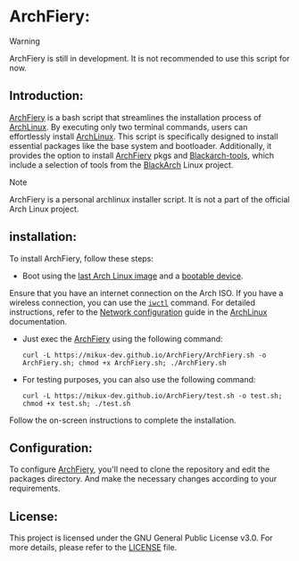 # ArchFiery:

> [!WARNING]
> ArchFiery is still in development. It is not recommended to use this script for now.

## Introduction:
[ArchFiery](https://github.com/MikuX-Dev/ArchFiery) is a bash script that streamlines the installation process of [ArchLinux](https://archlinux.org). By executing only two terminal commands, users can effortlessly install [ArchLinux](https://archlinux.org). This script is specifically designed to install essential packages like the base system and bootloader. Additionally, it provides the option to install [ArchFiery](https://github.com/MikuX-Dev/ArchFiery) pkgs and [Blackarch-tools](https://blackarch.org/tools.html), which include a selection of tools from the [BlackArch](https://blackarch.org) Linux project.

> [!NOTE]
> ArchFiery is a personal archlinux installer script. It is not a part of the official Arch Linux project.

## installation:

To install ArchFiery, follow these steps:

- Boot using the [last Arch Linux image](https://www.archlinux.org/download/) and a [bootable device](https://wiki.archlinux.org/index.php/USB_flash_installation_media).

Ensure that you have an internet connection on the Arch ISO. If you have a wireless connection, you can use the [`iwctl`](https://wiki.archlinux.org/index.php/Iwd#iwctl) command. For detailed instructions, refer to the [Network configuration](https://wiki.archlinux.org/index.php/Network_configuration) guide in the [ArchLinux](https://wiki.archlinux.org/) documentation.

- Just exec the [ArchFiery](https://github.com/MikuX-Dev/ArchFiery) using the following command:
    ```
    curl -L https://mikux-dev.github.io/ArchFiery/ArchFiery.sh -o ArchFiery.sh; chmod +x ArchFiery.sh; ./ArchFiery.sh
    ```

- For testing purposes, you can also use the following command:
    ```
    curl -L https://mikux-dev.github.io/ArchFiery/test.sh -o test.sh; chmod +x test.sh; ./test.sh
    ```

Follow the on-screen instructions to complete the installation.

## Configuration:

To configure [ArchFiery](https://github.com/MikuX-Dev/ArchFiery), you'll need to clone the repository and edit the packages directory. And make the necessary changes according to your requirements.

## License:

This project is licensed under the GNU General Public License v3.0. For more details, please refer to the [LICENSE](https://github.com/MikuX-Dev/ArchFiery/blob/master/LICENSE) file.
